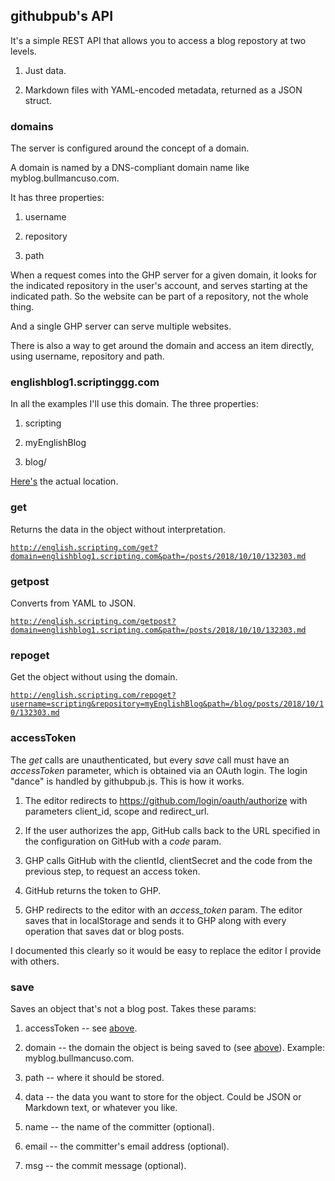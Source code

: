 ## githubpub's API

It's a simple REST API that allows you to access a blog repostory at two levels. 

1. Just data. 

2. Markdown files with YAML-encoded metadata, returned as a JSON struct. 

### domains

The server is configured around the concept of a domain. 

A domain is named by a DNS-compliant domain name like myblog.bullmancuso.com.

It has three properties:

1. username

2. repository

3. path

When a request comes into the GHP server for a given domain, it looks for the indicated repository in the user's account, and serves starting at the indicated path. So the website can be part of a repository, not the whole thing. 

And a single GHP server can serve multiple websites. 

There is also a way to get around the domain and access an item directly, using username, repository and path.

### englishblog1.scriptinggg.com

In all the examples I'll use this domain. The three properties:

1. scripting

2. myEnglishBlog

3. blog/

<a href="https://github.com/scripting/myEnglishBlog/tree/master/blog">Here's</a> the actual location. 

### get

Returns the data in the object without interpretation.

<code>http://english.scripting.com/get?domain=englishblog1.scripting.com&path=/posts/2018/10/10/132303.md</code>

### getpost

Converts from YAML to JSON.

<code>http://english.scripting.com/getpost?domain=englishblog1.scripting.com&path=/posts/2018/10/10/132303.md</code>

### repoget

Get the object without using the domain.

<code>http://english.scripting.com/repoget?username=scripting&repository=myEnglishBlog&path=/blog/posts/2018/10/10/132303.md</code>

### accessToken

The <i>get</i> calls are unauthenticated, but every <i>save</i> call must have an <i>accessToken</i> parameter, which is obtained via an OAuth login. The login "dance" is handled by githubpub.js. This is how it works. 

1. The editor redirects to https://github.com/login/oauth/authorize with parameters client_id, scope and redirect_url. 

2. If the user authorizes the app, GitHub calls back to the URL specified in the configuration on GitHub with a <i>code</i> param. 

3. GHP calls GitHub with the clientId, clientSecret and the code from the previous step, to request an access token. 

4. GitHub returns the token to GHP. 

5. GHP redirects to the editor with an <i>access_token</i> param. The editor saves that in localStorage and sends it to GHP along with every operation that saves dat or blog posts. 

I documented this clearly so it would be easy to replace the editor I provide with others.

### save

Saves an object that's not a blog post. Takes these params:

1. accessToken -- see <a href="#accesstoken">above</a>.

1. domain -- the domain the object is being saved to (see <a href="#domains">above</a>). Example: myblog.bullmancuso.com.

1. path -- where it should be stored.

1. data -- the data you want to store for the object. Could be JSON or Markdown text, or whatever you like. 

1. name -- the name of the committer (optional).

1. email -- the committer's email address (optional).

1. msg -- the commit message (optional).

